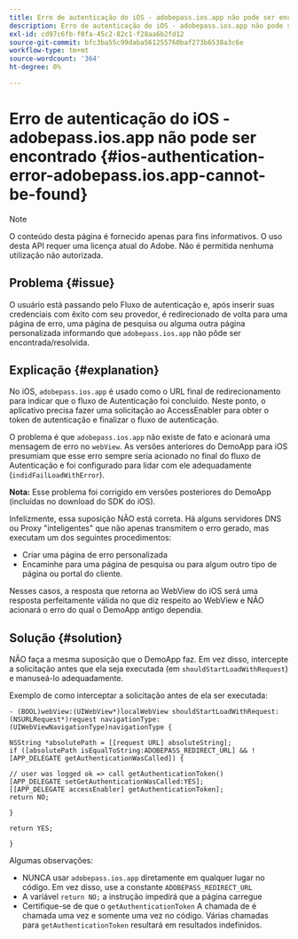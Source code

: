 ```yaml
---
title: Erro de autenticação do iOS - adobepass.ios.app não pode ser encontrado
description: Erro de autenticação do iOS - adobepass.ios.app não pode ser encontrado
exl-id: cd97c6fb-f0fa-45c2-82c1-f28aa6b2fd12
source-git-commit: bfc3ba55c99daba561255760baf273b6538a3c6e
workflow-type: tm+mt
source-wordcount: '364'
ht-degree: 0%

---
```


# Erro de autenticação do iOS - adobepass.ios.app não pode ser encontrado {#ios-authentication-error-adobepass.ios.app-cannot-be-found}

>[!NOTE]
>
>O conteúdo desta página é fornecido apenas para fins informativos. O uso desta API requer uma licença atual do Adobe. Não é permitida nenhuma utilização não autorizada.

## Problema {#issue}

O usuário está passando pelo Fluxo de autenticação e, após inserir suas credenciais com êxito com seu provedor, é redirecionado de volta para uma página de erro, uma página de pesquisa ou alguma outra página personalizada informando que `adobepass.ios.app` não pôde ser encontrada/resolvida.

## Explicação {#explanation}

No iOS, `adobepass.ios.app` é usado como o URL final de redirecionamento para indicar que o fluxo de Autenticação foi concluído. Neste ponto, o aplicativo precisa fazer uma solicitação ao AccessEnabler para obter o token de autenticação e finalizar o fluxo de autenticação.

O problema é que `adobepass.ios.app` não existe de fato e acionará uma mensagem de erro no `webView`. As versões anteriores do DemoApp para iOS presumiam que esse erro sempre seria acionado no final do fluxo de Autenticação e foi configurado para lidar com ele adequadamente (`indidFailLoadWithError`).

**Nota:** Esse problema foi corrigido em versões posteriores do DemoApp (incluídas no download do SDK do iOS).

Infelizmente, essa suposição NÃO está correta. Há alguns servidores DNS ou Proxy &quot;inteligentes&quot; que não apenas transmitem o erro gerado, mas executam um dos seguintes procedimentos: 

- Criar uma página de erro personalizada
- Encaminhe para uma página de pesquisa ou para algum outro tipo de página ou portal do cliente.

Nesses casos, a resposta que retorna ao WebView do iOS será uma resposta perfeitamente válida no que diz respeito ao WebView e NÃO acionará o erro do qual o DemoApp antigo dependia.

## Solução {#solution}

NÃO faça a mesma suposição que o DemoApp faz. Em vez disso, intercepte a solicitação antes que ela seja executada (em `shouldStartLoadWithRequest`) e manuseá-lo adequadamente.

Exemplo de como interceptar a solicitação antes de ela ser executada:

```obj-c
- (BOOL)webView:(UIWebView*)localWebView shouldStartLoadWithRequest:(NSURLRequest*)request navigationType:(UIWebViewNavigationType)navigationType {

NSString *absolutePath = [[request URL] absoluteString]; 
if ([absolutePath isEqualToString:ADOBEPASS_REDIRECT_URL] && ![APP_DELEGATE getAuthenticationWasCalled]) {

// user was logged ok => call getAuthenticationToken() 
[APP_DELEGATE setGetAuthenticationWasCalled:YES]; 
[[APP_DELEGATE accessEnabler] getAuthenticationToken];
return NO;

}

return YES;

}
```

Algumas observações:

- NUNCA usar `adobepass.ios.app` diretamente em qualquer lugar no código. Em vez disso, use a constante `ADOBEPASS_REDIRECT_URL`
- A variável `return NO;` a instrução impedirá que a página carregue
- Certifique-se de que o `getAuthenticationToken` A chamada de é chamada uma vez e somente uma vez no código. Várias chamadas para `getAuthenticationToken` resultará em resultados indefinidos.
